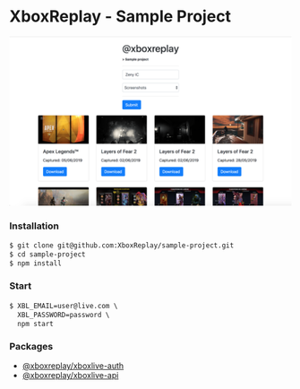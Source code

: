 # XboxReplay - Sample Project

<img src="sample-project.png" width="720">

### Installation
```
$ git clone git@github.com:XboxReplay/sample-project.git
$ cd sample-project
$ npm install
```

### Start
```
$ XBL_EMAIL=user@live.com \
  XBL_PASSWORD=password \
  npm start
```

### Packages
* [@xboxreplay/xboxlive-auth](https://github.com/XboxReplay/xboxlive-auth)
* [@xboxreplay/xboxlive-api](https://github.com/XboxReplay/xboxlive-api)
